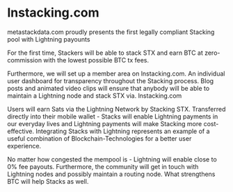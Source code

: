 # lnstacking.com

metastackdata.com proudly presents the first legally compliant Stacking pool with Lightning payounts

For the first time, Stackers will be able to stack STX and earn BTC at zero-commission with the lowest possible BTC tx fees. 

Furthermore, we will set up a member area on lnstacking.com. An individual user dashboard for transparency throughout the Stacking process.
Blog posts and animated video clips will ensure that anybody will be able to maintain a Lightning node and stack STX via. lnstacking.com

Users will earn Sats via the Lightning Network by Stacking STX. Transferred directly into their mobile wallet - Stacks will enable Lightning payments in our everyday lives and Lightning payments will make Stacking more cost-effective. Integrating Stacks with Lightning represents an example of a useful combination of Blockchain-Technologies for a better user experience.

No matter how congested the mempool is - Lightning will enable close to 0% fee payouts. Furthermore, the community will get in touch with Lightning nodes and possibly maintain a routing node. What strengthens BTC will help Stacks as well.
